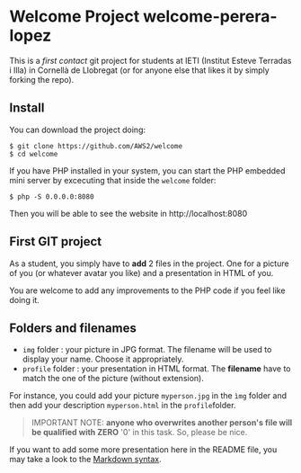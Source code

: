 # Welcome Project welcome-perera-lopez

This is a *first contact* git project for students at IETI (Institut Esteve Terradas i Illa) in Cornellà de Llobregat (or for anyone else that likes it by simply forking the repo).

## Install

You can download the project doing:

    $ git clone https://github.com/AWS2/welcome
    $ cd welcome

If you have PHP installed in your system, you can start the PHP embedded mini server by excecuting that inside the ``welcome`` folder:

    $ php -S 0.0.0.0:8080

Then you will be able to see the website in http://localhost:8080


## First GIT project

As a student, you simply have to **add** 2 files in the project. One for a picture of you (or whatever avatar you like) and a presentation in HTML of you.

You are welcome to add any improvements to the PHP code if you feel like doing it.

## Folders and filenames

- `img` folder : your picture in JPG format. The filename will be used to display your name. Choose it appropriately.
- `profile` folder : your presentation in HTML format. The **filename** have to match the one of the picture (without extension).

For instance, you could add your picture ``myperson.jpg`` in the ``ìmg`` folder and then add your description ``myperson.html`` in the ``profile``folder.


> IMPORTANT NOTE: **anyone who overwrites another person's file will be 
qualified with ZERO** '0' in this task. So, please be nice.


If you want to add some more presentation here in the README file, you may take a look to the [Markdown syntax](https://help.github.com/articles/markdown-basics/).

